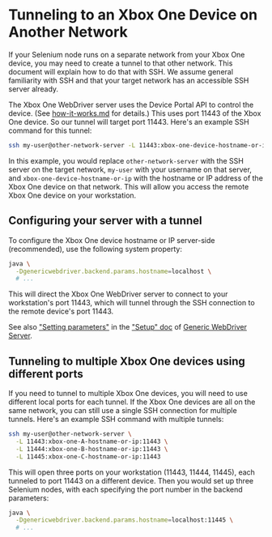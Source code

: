 # Tunneling to an Xbox One Device on Another Network

If your Selenium node runs on a separate network from your Xbox One device,
you may need to create a tunnel to that other network.  This document will
explain how to do that with SSH.  We assume general familiarity with SSH and
that your target network has an accessible SSH server already.

The Xbox One WebDriver server uses the Device Portal API to control the device.
(See [how-it-works.md](how-it-works.md) for details.)  This uses port 11443 of
the Xbox One device.  So our tunnel will target port 11443.  Here's an example
SSH command for this tunnel:

```sh
ssh my-user@other-network-server -L 11443:xbox-one-device-hostname-or-ip:11443
```

In this example, you would replace `other-network-server` with the SSH server on
the target network, `my-user` with your username on that server, and
`xbox-one-device-hostname-or-ip` with the hostname or IP address of the Xbox One
device on that network.  This will allow you access the remote Xbox One device
on your workstation.


## Configuring your server with a tunnel

To configure the Xbox One device hostname or IP server-side (recommended), use
the following system property:

```sh
java \
  -Dgenericwebdriver.backend.params.hostname=localhost \
  # ...
```

This will direct the Xbox One WebDriver server to connect to your workstation's
port 11443, which will tunnel through the SSH connection to the remote device's
port 11443.

See also ["Setting parameters"][] in the ["Setup" doc][] of
[Generic WebDriver Server][].


## Tunneling to multiple Xbox One devices using different ports

If you need to tunnel to multiple Xbox One devices, you will need to use
different local ports for each tunnel.  If the Xbox One devices are all on the
same network, you can still use a single SSH connection for multiple tunnels.
Here's an example SSH command with multiple tunnels:

```sh
ssh my-user@other-network-server \
  -L 11443:xbox-one-A-hostname-or-ip:11443 \
  -L 11444:xbox-one-B-hostname-or-ip:11443 \
  -L 11445:xbox-one-C-hostname-or-ip:11443
```

This will open three ports on your workstation (11443, 11444, 11445), each
tunneled to port 11443 on a different device.  Then you would set up three
Selenium nodes, with each specifying the port number in the backend parameters:

```sh
java \
  -Dgenericwebdriver.backend.params.hostname=localhost:11445 \
  # ...
```


[Generic WebDriver Server]: https://github.com/google/generic-webdriver-server
["Setting parameters"]: https://github.com/google/generic-webdriver-server/blob/main/setup.md#setting-parameters
["Setup" doc]: https://github.com/google/generic-webdriver-server/blob/main/setup.md
